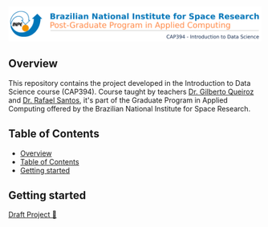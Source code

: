 <img src="./images/header.png"/>

## Overview
This repository contains the project developed in the Introduction to Data Science course (CAP394). Course taught by teachers [Dr. Gilberto Queiroz](http://www.dpi.inpe.br/~gribeiro/doku.php) and [Dr. Rafael Santos](http://www.lac.inpe.br/~rafael.santos), it's part of the Graduate Program in Applied Computing offered by the Brazilian National Institute for Space Research.

## Table of Contents
- [Overview](#overview)
- [Table of Contents](#table-of-contents)
- [Getting started](#getting-started)

## Getting started
[Draft Project 📕](https://github.com/AdrianoPereira/project-cap394/blob/master/src/project.ipynb)
